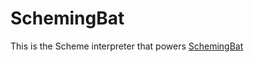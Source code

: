SchemingBat
===========
This is the Scheme interpreter that powers [SchemingBat](http://bert.stuy.edu/pbrooks/SchemingBat/scheming.py?ex=9&group=&page=ex_list)
